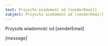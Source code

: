```yaml
---
text: Przyszła wiadomość od [senderEmail]
subject: Przyszła wiadomość od [senderEmail]
---
```


Przyszła wiadomość od [senderEmail]

*[message]*

